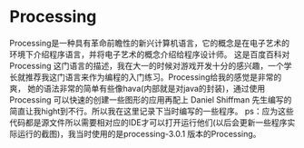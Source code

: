 # Processing
Processing是一种具有革命前瞻性的新兴计算机语言，它的概念是在电子艺术的环境下介绍程序语言，并将电子艺术的概念介绍给程序设计师。 这是百度百科对Processing 这门语言的描述，我在大一的时候对游戏开发十分的感兴趣，一个学长就推荐我这门语言来作为编程的入门练习。Processing给我的感觉是非常的爽，
她的语法非常的简单有些像hava(内部就是对java的封装)，通过使用Processing 可以快速的创建一些图形的应用再配上 Daniel Shiffman 先生编写的<The Nature of code>简直让我hight到不行。所以我在这里记录下当时编写的一些程序。
ps：应为这些代码都是源文件所以需要相对应的IDE才可以打开运行他们(以后会更新一些程序实际运行的截图)，我当时使用的是processing-3.0.1 版本的Processing。
